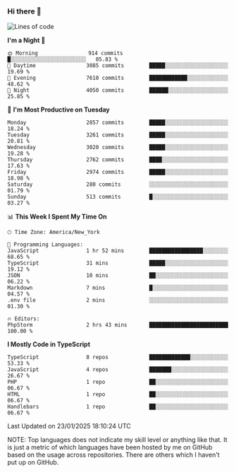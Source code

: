 ### Hi there 👋

<!--
**LynxJinxxy/LynxJinxxy** is a ✨ _special_ ✨ repository because its `README.md` (this file) appears on your GitHub profile.

Here are some ideas to get you started:

- 🔭 I’m currently working on ...
- 🌱 I’m currently learning ...
- 👯 I’m looking to collaborate on ...
- 🤔 I’m looking for help with ...
- 💬 Ask me about ...
- 📫 How to reach me: ...
- 😄 Pronouns: ...
- ⚡ Fun fact: ...
-->

<!--START_SECTION:waka-->
![Lines of code](https://img.shields.io/badge/From%20Hello%20World%20I%27ve%20Written-24.7%20million%20lines%20of%20code-blue)

**I'm a Night 🦉** 

```text
🌞 Morning                914 commits         █░░░░░░░░░░░░░░░░░░░░░░░░   05.83 % 
🌆 Daytime                3085 commits        █████░░░░░░░░░░░░░░░░░░░░   19.69 % 
🌃 Evening                7618 commits        ████████████░░░░░░░░░░░░░   48.62 % 
🌙 Night                  4050 commits        ██████░░░░░░░░░░░░░░░░░░░   25.85 % 
```
📅 **I'm Most Productive on Tuesday** 

```text
Monday                   2857 commits        █████░░░░░░░░░░░░░░░░░░░░   18.24 % 
Tuesday                  3261 commits        █████░░░░░░░░░░░░░░░░░░░░   20.81 % 
Wednesday                3020 commits        █████░░░░░░░░░░░░░░░░░░░░   19.28 % 
Thursday                 2762 commits        ████░░░░░░░░░░░░░░░░░░░░░   17.63 % 
Friday                   2974 commits        █████░░░░░░░░░░░░░░░░░░░░   18.98 % 
Saturday                 280 commits         ░░░░░░░░░░░░░░░░░░░░░░░░░   01.79 % 
Sunday                   513 commits         █░░░░░░░░░░░░░░░░░░░░░░░░   03.27 % 
```


📊 **This Week I Spent My Time On** 

```text
🕑︎ Time Zone: America/New_York

💬 Programming Languages: 
JavaScript               1 hr 52 mins        █████████████████░░░░░░░░   68.65 % 
TypeScript               31 mins             █████░░░░░░░░░░░░░░░░░░░░   19.12 % 
JSON                     10 mins             ██░░░░░░░░░░░░░░░░░░░░░░░   06.22 % 
Markdown                 7 mins              █░░░░░░░░░░░░░░░░░░░░░░░░   04.57 % 
.env file                2 mins              ░░░░░░░░░░░░░░░░░░░░░░░░░   01.30 % 

🔥 Editors: 
PhpStorm                 2 hrs 43 mins       █████████████████████████   100.00 % 
```

**I Mostly Code in TypeScript** 

```text
TypeScript               8 repos             █████████████░░░░░░░░░░░░   53.33 % 
JavaScript               4 repos             ███████░░░░░░░░░░░░░░░░░░   26.67 % 
PHP                      1 repo              ██░░░░░░░░░░░░░░░░░░░░░░░   06.67 % 
HTML                     1 repo              ██░░░░░░░░░░░░░░░░░░░░░░░   06.67 % 
Handlebars               1 repo              ██░░░░░░░░░░░░░░░░░░░░░░░   06.67 % 
```




 Last Updated on 23/01/2025 18:10:24 UTC
<!--END_SECTION:waka-->
NOTE: Top languages does not indicate my skill level or anything like that. It is just a metric of which languages have been hosted by me on GitHub based on the usage across repositories. There are others which I haven't put up on GitHub.
